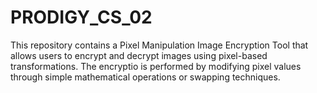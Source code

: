 # PRODIGY_CS_02
This repository contains a Pixel Manipulation Image Encryption Tool that allows users to encrypt and decrypt images using pixel-based transformations. The encryptio is performed by modifying pixel values through simple mathematical operations or swapping techniques.
